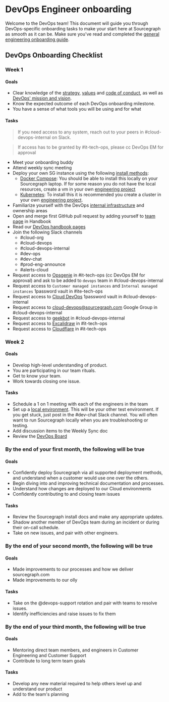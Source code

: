 # DevOps Engineer onboarding

Welcome to the DevOps team! This document will guide you through DevOps-specific onboarding tasks to make your start here at Sourcegraph as smooth as it can be. Make sure you've read and completed the [general engineering onboarding guide](../../dev/onboarding/software-engineer-onboarding.md).

## DevOps Onboarding Checklist

### Week 1

#### Goals

- Clear knowledge of the [strategy](../../../../strategy-goals/index.md), [values](../../../../company-info-and-process/values/index.md) and [code of conduct](../../../../company-info-and-process/communication/code_of_conduct.md), as well as [DevOps' mission and vision](index.md).
- Know the expected outcome of each DevOps onboarding milestone.
- You have a sense of what tools you will be using and for what

#### Tasks

> If you need access to any system, reach out to your peers in #cloud-devops-internal on Slack.

> If access has to be granted by #it-tech-ops, please cc DevOps EM for approval

- Meet your onboarding buddy
- Attend weekly sync meeting
- Deploy your own SG instance using the following [install methods](https://docs.sourcegraph.com/admin/install):
  - [Docker Compose](https://docs.sourcegraph.com/admin/install/docker-compose): You should be able to install this locally on your Sourcegraph laptop. If for some reason you do not have the local resources, create a vm in your own [engineering project](../../dev/tools/infrastructure/gcp.md#projects)
  - [Kubernetes](https://docs.sourcegraph.com/admin/install/kubernetes): To install this it is recommended you create a cluster in your own [engineering project](../../dev/tools/infrastructure/gcp.md#engineering-projects).
- Familiarize yourself with the DevOps [internal infrastructure](../../dev/tools/infrastructure/index.md) and ownership areas
- Open and merge first GitHub pull request by adding yourself to [team page](../../../../handbook/editing/add-yourself-to-team-page.md) in Handbook
- Read our [DevOps handbook pages](index.md)
- Join the following Slack channels
  - #cloud-org
  - #cloud-devops
  - #cloud-devops-internal
  - #dev-ops
  - #dev-chat
  - #prod-eng-announce
  - #alerts-cloud
- Request access to [Opsgenie](https://sourcegraph.app.opsgenie.com) in #it-tech-ops (cc DevOps EM for approval) and ask to be added to `devops` team in #cloud-devops-internal
- Request access to `Customer managed instances` and `Internal managed instances` 1password vault in #ite-tech-ops
- Request access to [Cloud DevOps](https://team-sourcegraph.1password.com/vaults/qxzajcksgc3givogl3r6qjbimu/allitems) 1password vault in #cloud-devops-internal
- Request access to [cloud-devops@sourcegraph.com](https://groups.google.com/u/0/a/sourcegraph.com/g/cloud-devops) Google Group in #cloud-devops-internal
- Request access to [geekbot](https://app.geekbot.com/dashboard/standup/97887/view) in #cloud-devops-internal
- Request access to [Excalidraw](https://excalidraw.com/) in #it-tech-ops
- Request access to [Cloudflare](https://cloudflare.com/) in #it-tech-ops

### Week 2

#### Goals

- Develop high-level understanding of product.
- You are participating in our team rituals.
- Get to know your team.
- Work towards closing one issue.

#### Tasks

- Schedule a 1 on 1 meeting with each of the engineers in the team
- Set up a [local environment](https://docs.sourcegraph.com/dev/getting-started). This will be your other test environment. If you get stuck, just post in the #dev-chat Slack channel. You will often want to run Sourcegraph locally when you are troubleshooting or testing.
- Add discussion items to the Weekly Sync doc
- Review the [DevOps Board](https://github.com/orgs/sourcegraph/projects/220)

### By the end of your first month, the following will be true

#### Goals

- Confidently deploy Sourcegraph via all supported deployment methods, and understand when a customer would use one over the others.
- Begin diving into and improving technical documentation and processes.
- Understand how changes are deployed to our Cloud environments
- Confidently contributing to and closing team issues

#### Tasks

- Review the Sourcegraph install docs and make any appropriate updates.
- Shadow another member of DevOps team during an incident or during their on-call schedule.
- Take on new issues, and pair with other engineers.

### By the end of your second month, the following will be true

#### Goals

- Made improvements to our processes and how we deliver sourcegraph.com
- Made improvements to our olly

#### Tasks

- Take on the @devops-support rotation and pair with teams to resolve issues.
- Identify inefficiencies and raise issues to fix them

### By the end of your third month, the following will be true

#### Goals

- Mentoring direct team members, and engineers in Customer Engineering and Customer Support
- Contribute to long term team goals

#### Tasks

- Develop any new material required to help others level up and understand our product
- Add to the team's planning
